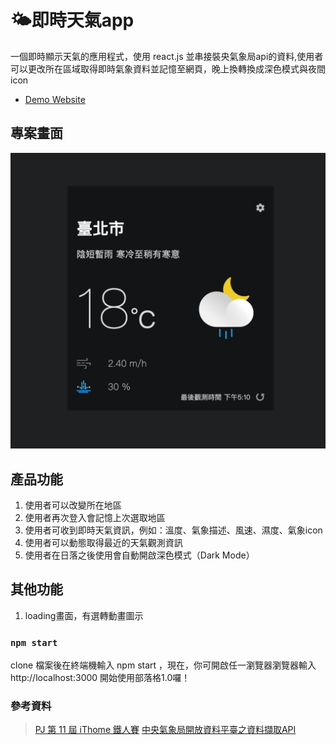 # :sun_behind_small_cloud:即時天氣app
一個即時顯示天氣的應用程式，使用 react.js 並串接裝央氣象局api的資料,使用者可以更改所在區域取得即時氣象資料並記憶至網頁，晚上換轉換成深色模式與夜間icon
- [Demo Website](https://penuts27.github.io/realtime-weather-app/)

## 專案畫面
![image](https://github.com/penuts27/realtime-weather-app/blob/main/weatherApp.png)
## 產品功能
1. 使用者可以改變所在地區
2. 使用者再次登入會記憶上次選取地區
3. 使用者可收到即時天氣資訊，例如：溫度、氣象描述、風速、濕度、氣象icon
4. 使用者可以動態取得最近的天氣觀測資訊
5. 使用者在日落之後使用會自動開啟深色模式（Dark Mode）

## 其他功能
1. loading畫面，有選轉動畫圖示

### `npm start`
clone 檔案後在終端機輸入 npm start ，現在，你可開啟任一瀏覽器瀏覽器輸入 http://localhost:3000 開始使用部落格1.0囉！

### 參考資料
> [PJ 第 11 屆 iThome 鐵人賽](https://ithelp.ithome.com.tw/articles/10216355)
> [中央氣象局開放資料平臺之資料擷取API](https://opendata.cwb.gov.tw/dist/opendata-swagger.html)



